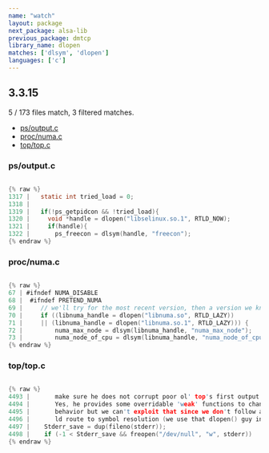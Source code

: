 ```yaml
---
name: "watch"
layout: package
next_package: alsa-lib
previous_package: dmtcp
library_name: dlopen
matches: ['dlsym', 'dlopen']
languages: ['c']
---
```

## 3.3.15
5 / 173 files match, 3 filtered matches.

 - [ps/output.c](#psoutputc)
 - [proc/numa.c](#procnumac)
 - [top/top.c](#toptopc)

### ps/output.c

```c

{% raw %}
1317 |   static int tried_load = 0;
1318 | 
1319 |   if(!ps_getpidcon && !tried_load){
1320 |     void *handle = dlopen("libselinux.so.1", RTLD_NOW);
1321 |     if(handle){
1322 |       ps_freecon = dlsym(handle, "freecon");
{% endraw %}

```
### proc/numa.c

```c

{% raw %}
67 | #ifndef NUMA_DISABLE
68 |  #ifndef PRETEND_NUMA
69 |     // we'll try for the most recent version, then a version we know works...
70 |     if ((libnuma_handle = dlopen("libnuma.so", RTLD_LAZY))
71 |     || (libnuma_handle = dlopen("libnuma.so.1", RTLD_LAZY))) {
72 |         numa_max_node = dlsym(libnuma_handle, "numa_max_node");
73 |         numa_node_of_cpu = dlsym(libnuma_handle, "numa_node_of_cpu");
{% endraw %}

```
### top/top.c

```c

{% raw %}
4493 |       make sure he does not corrupt poor ol' top's first output screen!
4494 |       Yes, he provides some overridable 'weak' functions to change such
4495 |       behavior but we can't exploit that since we don't follow a normal
4496 |       ld route to symbol resolution (we use that dlopen() guy instead)! */
4497 |    Stderr_save = dup(fileno(stderr));
4498 |    if (-1 < Stderr_save && freopen("/dev/null", "w", stderr))
{% endraw %}

```